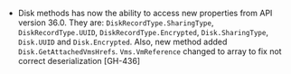 * Disk methods has now the ability to access new properties from API version 36.0. They are: `DiskRecordType.SharingType`, `DiskRecordType.UUID`, `DiskRecordType.Encrypted`, `Disk.SharingType`, `Disk.UUID` and `Disk.Encrypted`. Also, new method added `Disk.GetAttachedVmsHrefs`. `Vms.VmReference` changed to array to fix not correct deserialization [GH-436]
